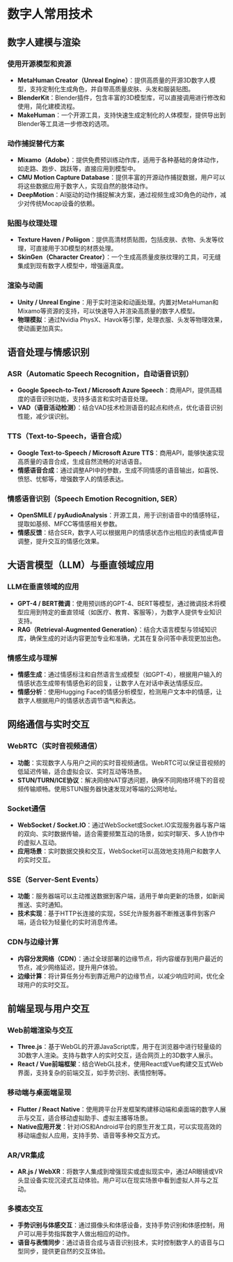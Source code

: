 # 数字人常用技术

## 数字人建模与渲染

### 使用开源模型和资源

- **MetaHuman Creator（Unreal Engine）**：提供高质量的开源3D数字人模型，支持定制化生成角色，并自带高质量皮肤、头发和服装贴图。
- **BlenderKit**：Blender插件，包含丰富的3D模型库，可以直接调用进行修改和使用，简化建模流程。
- **MakeHuman**：一个开源工具，支持快速生成定制化的人体模型，提供导出到Blender等工具进一步修改的选项。

### 动作捕捉替代方案

- **Mixamo（Adobe）**：提供免费预训练动作库，适用于各种基础的身体动作，如走路、跑步、跳跃等，直接应用到模型中。
- **CMU Motion Capture Database**：提供丰富的开源动作捕捉数据，用户可以将这些数据应用于数字人，实现自然的肢体动作。
- **DeepMotion**：AI驱动的动作捕捉解决方案，通过视频生成3D角色的动作，减少对传统Mocap设备的依赖。

### 贴图与纹理处理

- **Texture Haven / Poliigon**：提供高清材质贴图，包括皮肤、衣物、头发等纹理，可直接用于3D模型的材质处理。
- **SkinGen（Character Creator）**：一个生成高质量皮肤纹理的工具，可无缝集成到现有数字人模型中，增强逼真度。

### 渲染与动画

- **Unity / Unreal Engine**：用于实时渲染和动画处理。内置对MetaHuman和Mixamo等资源的支持，可以快速导入并渲染高质量的数字人模型。
- **物理模拟**：通过Nvidia PhysX、Havok等引擎，处理衣服、头发等物理效果，使动画更加真实。

## 语音处理与情感识别

### ASR（Automatic Speech Recognition，自动语音识别）

- **Google Speech-to-Text / Microsoft Azure Speech**：商用API，提供高精度的语音识别功能，支持多语言和实时语音处理。
- **VAD（语音活动检测）**：结合VAD技术检测语音的起点和终点，优化语音识别性能，减少误识别。

### TTS（Text-to-Speech，语音合成）

- **Google Text-to-Speech / Microsoft Azure TTS**：商用API，能够快速实现高质量的语音合成，生成自然流畅的对话语音。
- **情感语音合成**：通过调整API中的参数，生成不同情感的语音输出，如喜悦、愤怒、忧郁等，增强数字人的情感表达。

### 情感语音识别（Speech Emotion Recognition, SER）

- **OpenSMILE / pyAudioAnalysis**：开源工具，用于识别语音中的情感特征，提取如基频、MFCC等情感相关参数。
- **情感反馈**：结合SER，数字人可以根据用户的情感状态作出相应的表情或声音调整，提升交互的情感化效果。

## 大语言模型（LLM）与垂直领域应用

### LLM在垂直领域的应用

- **GPT-4 / BERT微调**：使用预训练的GPT-4、BERT等模型，通过微调技术将模型应用到特定的垂直领域（如医疗、教育、客服等），为数字人提供专业知识支持。
- **RAG（Retrieval-Augmented Generation）**：结合大语言模型与领域知识库，确保生成的对话内容更加专业和准确，尤其在复杂问答中表现更加出色。

### 情感生成与理解

- **情感生成**：通过情感标注和自然语言生成模型（如GPT-4），根据用户输入的情感状态生成带有情感色彩的回复，让数字人在对话中表达情感反应。
- **情感分析**：使用Hugging Face的情感分析模型，检测用户文本中的情感，让数字人根据用户的情感状态调节语气和表达。

## 网络通信与实时交互

### WebRTC（实时音视频通信）

- **功能**：实现数字人与用户之间的实时音视频通信。WebRTC可以保证音视频的低延迟传输，适合虚拟会议、实时互动等场景。
- **STUN/TURN/ICE协议**：解决网络NAT穿透问题，确保不同网络环境下的音视频传输顺畅。使用STUN服务器快速发现对等端的公网地址。

### Socket通信

- **WebSocket / Socket.IO**：通过WebSocket或Socket.IO实现服务器与客户端的双向、实时数据传输，适合需要频繁互动的场景，如实时聊天、多人协作中的虚拟人互动。
- **应用场景**：实时数据交换和交互，WebSocket可以高效地支持用户和数字人的实时交互。

### SSE（Server-Sent Events）

- **功能**：服务器端可以主动推送数据到客户端，适用于单向更新的场景，如新闻推送、实时通知。
- **技术实现**：基于HTTP长连接的实现，SSE允许服务器不断推送事件到客户端，适合较为轻量化的实时消息传递。

### CDN与边缘计算

- **内容分发网络（CDN）**：通过全球部署的边缘节点，将内容缓存到用户最近的节点，减少网络延迟，提升用户体验。
- **边缘计算**：将计算任务分布到靠近用户的边缘节点，以减少响应时间，优化全球用户的实时交互。

## 前端呈现与用户交互

### Web前端渲染与交互

- **Three.js**：基于WebGL的开源JavaScript库，用于在浏览器中进行轻量级的3D数字人渲染。支持与数字人的实时交互，适合网页上的3D数字人展示。
- **React / Vue前端框架**：结合WebGL技术，使用React或Vue构建交互式Web界面，支持复杂的前端交互，如手势识别、表情控制等。

### 移动端与桌面端呈现

- **Flutter / React Native**：使用跨平台开发框架构建移动端和桌面端的数字人展示与交互，适合移动虚拟助手、虚拟主播等场景。
- **Native应用开发**：针对iOS和Android平台的原生开发工具，可以实现高效的移动端虚拟人应用，支持手势、语音等多种交互方式。

### AR/VR集成

- **AR.js / WebXR**：将数字人集成到增强现实或虚拟现实中，通过AR眼镜或VR头显设备实现沉浸式互动体验。用户可以在现实场景中看到虚拟人并与之互动。

### 多模态交互

- **手势识别与体感交互**：通过摄像头和体感设备，支持手势识别和体感控制，用户可以用手势指挥数字人做出相应的动作。
- **语音与表情同步**：通过语音合成与语音识别技术，实时控制数字人的语音与口型同步，提供更自然的交互体验。
